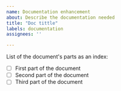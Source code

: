 ```yaml
---
name: Documentation enhancement
about: Describe the documentation needed
title: "Doc tittle"
labels: documentation
assignees: ''

---
```


List of the document's parts as an index:
- [ ] First part of the document
- [ ] Second part of the document
- [ ] Third part of the document
